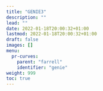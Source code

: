 ```yaml
---
title: "GENIE3"
description: ""
lead: ""
date: 2022-01-18T20:00:32+01:00
lastmod: 2022-01-18T20:00:32+01:00
draft: false
images: []
menu:
  pr-curves:
    parent: "farrell"
    identifier: "genie"
weight: 999
toc: true
---
```

